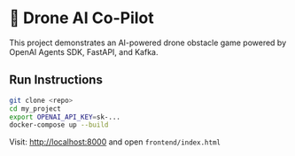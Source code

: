 # 🚁 Drone AI Co-Pilot

This project demonstrates an AI-powered drone obstacle game powered by OpenAI Agents SDK, FastAPI, and Kafka.

## Run Instructions

```bash
git clone <repo>
cd my_project
export OPENAI_API_KEY=sk-...
docker-compose up --build
```

Visit: [http://localhost:8000](http://localhost:8000) and open `frontend/index.html`
